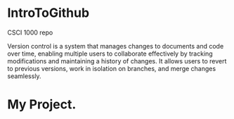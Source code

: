 # IntroToGithub
CSCI 1000 repo

Version control is a system that manages changes to documents and code over time, enabling multiple users to collaborate effectively by tracking modifications and maintaining a history of changes. It allows users to revert to previous versions, work in isolation on branches, and merge changes seamlessly.
# My Project.
